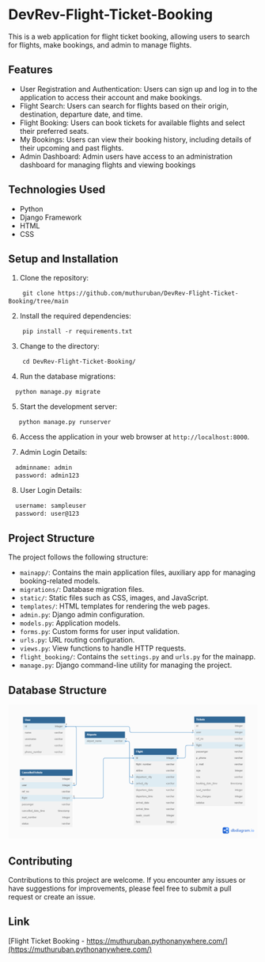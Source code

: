 # DevRev-Flight-Ticket-Booking

This is a web application for flight ticket booking, allowing users to search for flights, make bookings, and admin to
manage flights.

## Features

- User Registration and Authentication: Users can sign up and log in to the application to access their account and make
  bookings.
- Flight Search: Users can search for flights based on their origin, destination, departure date, and time.
- Flight Booking: Users can book tickets for available flights and select their preferred seats.
- My Bookings: Users can view their booking history, including details of their upcoming and past flights.
- Admin Dashboard: Admin users have access to an administration dashboard for managing flights and viewing bookings

## Technologies Used

- Python
- Django Framework
- HTML
- CSS

## Setup and Installation

1. Clone the repository:

```commandline
    git clone https://github.com/muthuruban/DevRev-Flight-Ticket-Booking/tree/main
```

2. Install the required dependencies:

```commandline
    pip install -r requirements.txt
```

3. Change to the directory:

```commandline
    cd DevRev-Flight-Ticket-Booking/
```

4. Run the database migrations:

```commandline
  python manage.py migrate 
```

5. Start the development server:

```commandline
   python manage.py runserver
```

6. Access the application in your web browser at `http://localhost:8000`.

7. Admin Login Details:

```
  adminname: admin
  password: admin123
```

8. User Login Details:

```
  username: sampleuser
  password: user@123
```

## Project Structure

The project follows the following structure:

- `mainapp/`: Contains the main application files, auxiliary app for managing booking-related models.
- `migrations/`: Database migration files.
- `static/`: Static files such as CSS, images, and JavaScript.
- `templates/`: HTML templates for rendering the web pages.
- `admin.py`: Django admin configuration.
- `models.py`: Application models.
- `forms.py`: Custom forms for user input validation.
- `urls.py`: URL routing configuration.
- `views.py`: View functions to handle HTTP requests.
- `flight_booking/`: Contains the `settings.py` and `urls.py` for the mainapp.
- `manage.py`: Django command-line utility for managing the project.

## Database Structure

![alt text](https://github.com/muthuruban/DevRev-Flight-Ticket-Booking/blob/main/dbimg.png?raw=true)

## Contributing

Contributions to this project are welcome. If you encounter any issues or have suggestions for improvements, please feel
free to submit a pull request or create an issue.

## Link

[Flight Ticket Booking - https://muthuruban.pythonanywhere.com/](https://muthuruban.pythonanywhere.com/)
